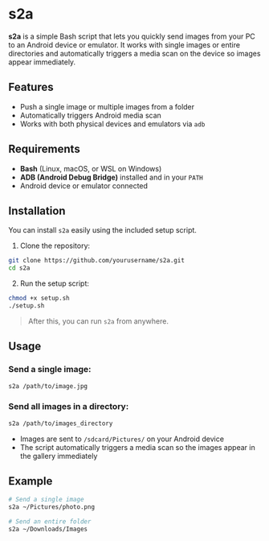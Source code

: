 # s2a

**s2a** is a simple Bash script that lets you quickly send images from your PC to an Android device or emulator. It works with single images or entire directories and automatically triggers a media scan on the device so images appear immediately.

## Features

- Push a single image or multiple images from a folder  
- Automatically triggers Android media scan  
- Works with both physical devices and emulators via `adb`  

## Requirements

- **Bash** (Linux, macOS, or WSL on Windows)  
- **ADB (Android Debug Bridge)** installed and in your `PATH`  
- Android device or emulator connected  

## Installation

You can install `s2a` easily using the included setup script.

1. Clone the repository:

```bash
git clone https://github.com/yourusername/s2a.git
cd s2a
```

2. Run the setup script:

```bash
chmod +x setup.sh
./setup.sh
```

> After this, you can run `s2a` from anywhere.

## Usage

### Send a single image:

```bash
s2a /path/to/image.jpg
```

### Send all images in a directory:

```bash
s2a /path/to/images_directory
```

- Images are sent to `/sdcard/Pictures/` on your Android device  
- The script automatically triggers a media scan so the images appear in the gallery immediately  

## Example

```bash
# Send a single image
s2a ~/Pictures/photo.png

# Send an entire folder
s2a ~/Downloads/Images
```
